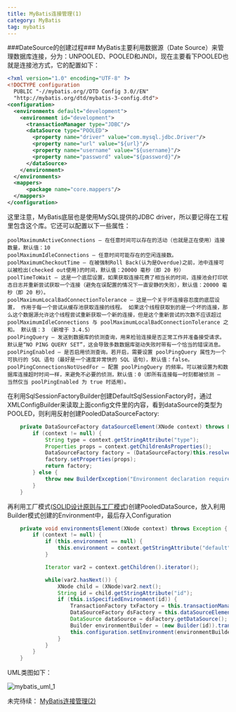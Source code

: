 ```yaml
---
title: MyBatis连接管理(1)
category: MyBatis
tag: mybatis
---
```

###DateSource的创建过程###
MyBatis主要利用数据源（Date Source）来管理数据库连接，分为：UNPOOLED、POOLED和JNDI，现在主要看下POOLED也就是连接池方式，它的配置如下：
```xml
<?xml version="1.0" encoding="UTF-8" ?>
<!DOCTYPE configuration
  PUBLIC "-//mybatis.org//DTD Config 3.0//EN"
  "http://mybatis.org/dtd/mybatis-3-config.dtd">
<configuration>
  <environments default="development">
    <environment id="development">
      <transactionManager type="JDBC"/>
      <dataSource type="POOLED">
        <property name="driver" value="com.mysql.jdbc.Driver"/>
        <property name="url" value="${url}"/>
        <property name="username" value="${username}"/>
        <property name="password" value="${password}"/>
      </dataSource>
    </environment>
  </environments>
  <mappers>
      <package name="core.mappers"/>
  </mappers>
</configuration>
```
这里注意，MyBatis底层也是使用MySQL提供的JDBC driver，所以要记得在工程里包含这个库。它还可以配置以下一些属性：
```
poolMaximumActiveConnections – 在任意时间可以存在的活动（也就是正在使用）连接数量，默认值：10
poolMaximumIdleConnections – 任意时间可能存在的空闲连接数。
poolMaximumCheckoutTime – 在被强制Roll Back(认为是Overdue)之前，池中连接可以被检出(checked out使用)的时间，默认值：20000 毫秒（即 20 秒）
poolTimeToWait – 这是一个底层设置，如果获取连接花费了相当长的时间，连接池会打印状态日志并重新尝试获取一个连接（避免在误配置的情况下一直安静的失败），默认值：20000 毫秒（即 20 秒）。
poolMaximumLocalBadConnectionTolerance – 这是一个关于坏连接容忍度的底层设置， 作用于每一个尝试从缓存池获取连接的线程。 如果这个线程获取到的是一个坏的连接，那么这个数据源允许这个线程尝试重新获取一个新的连接，但是这个重新尝试的次数不应该超过 poolMaximumIdleConnections 与 poolMaximumLocalBadConnectionTolerance 之和。 默认值：3 （新增于 3.4.5）
poolPingQuery – 发送到数据库的侦测查询，用来检验连接是否正常工作并准备接受请求。默认是“NO PING QUERY SET”，这会导致多数数据库驱动失败时带有一个恰当的错误消息。
poolPingEnabled – 是否启用侦测查询。若开启，需要设置 poolPingQuery 属性为一个可执行的 SQL 语句（最好是一个速度非常快的 SQL 语句），默认值：false。
poolPingConnectionsNotUsedFor – 配置 poolPingQuery 的频率。可以被设置为和数据库连接超时时间一样，来避免不必要的侦测，默认值：0（即所有连接每一时刻都被侦测 — 当然仅当 poolPingEnabled 为 true 时适用）。
```
在利用SqlSessionFactoryBuilder创建DefaultSqlSessionFactory时，通过XMLConfigBuilder来读取上面config文件里的内容，看到dataSource的类型为POOLED，则利用反射创建PooledDataSourceFactory:
```java
    private DataSourceFactory dataSourceElement(XNode context) throws Exception {
        if (context != null) {
            String type = context.getStringAttribute("type");
            Properties props = context.getChildrenAsProperties();
            DataSourceFactory factory = (DataSourceFactory)this.resolveClass(type).newInstance();
            factory.setProperties(props);
            return factory;
        } else {
            throw new BuilderException("Environment declaration requires a DataSourceFactory.");
        }
    }
```
再利用工厂模式([SOLID设计原则与工厂模式](https://segmentfault.com/a/1190000019321915))创建PooledDataSource，放入利用Builder模式创建的Environment中，最后存入Configuration
```java
    private void environmentsElement(XNode context) throws Exception {
        if (context != null) {
            if (this.environment == null) {
                this.environment = context.getStringAttribute("default");
            }

            Iterator var2 = context.getChildren().iterator();

            while(var2.hasNext()) {
                XNode child = (XNode)var2.next();
                String id = child.getStringAttribute("id");
                if (this.isSpecifiedEnvironment(id)) {
                    TransactionFactory txFactory = this.transactionManagerElement(child.evalNode("transactionManager"));
                    DataSourceFactory dsFactory = this.dataSourceElement(child.evalNode("dataSource"));
                    DataSource dataSource = dsFactory.getDataSource();
                    Builder environmentBuilder = (new Builder(id)).transactionFactory(txFactory).dataSource(dataSource);
                    this.configuration.setEnvironment(environmentBuilder.build());
                }
            }
        }
    }
```
UML类图如下：

![mybatis_uml_1](https://raw.githubusercontent.com/Leon-WTF/leon.github.io/master/img/mybatis_uml_1.png)

未完待续：
[MyBatis连接管理(2)](https://segmentfault.com/a/1190000019309739)

